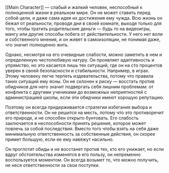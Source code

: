 [[Main Character]] — слабый и жалкий человек, неспособный к полноценной жизни в реальном мире. Он не может ставить перед собой цели, и даже сама идея их достижения ему чужда. Всю жизнь он бежал от реальности, проводя дни в своей комнате, выходя только для того, чтобы тратить родительские деньги — будь то на видеоигры, мангу или другие способы побега от действительности. У него нет воли и собственного мнения, и он живет в самоизоляции, не понимая даже, что значит полноценно жить.

Однако, несмотря на его очевидные слабости, можно заметить в нем и определенную честолюбивую натуру. Он проявляет адаптивность и упрямство, но это касается лишь тех ситуаций, где он на сто процентов уверен в своей безопасности и стабильности. Например, в играх. Этому человеку легче терпеть издевательства, потому что правила таких ситуаций ему ясны. Он не склонен к риску — восстать против обидчиков для него значит подвергать себя лишним проблемам: от конфликта с другими учениками до возможных неприятностей с администрацией школы, если эти обидчики имеют хорошую репутацию.

Поэтому он всегда придерживается стратегии избегания выбора и ответственности. Он не решится на месть, потому что это противоречит его природе, и не способен открыто бунтовать. Его слабость заключается в неспособности принять решение, которое может повлечь за собой последствия. Вместо того чтобы взять на себя даже минимальную ответственность за собственные действия, он скорее примет большую, если ее ему навяжут насильно.

Он проглотит обиды и не восстанет против тех, кто его унижает, но если вдруг обстоятельства изменятся в его пользу, он непременно воспользуется моментом. Он всегда возьмет то, что можно получить, не неся ответственности за свои поступки.
